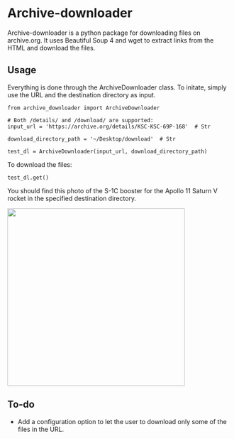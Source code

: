 # Archive-downloader

Archive-downloader is a python package for downloading files on archive.org. It uses Beautiful Soup 4 and wget to extract links from the HTML and download the files.


## Usage

Everything is done through the ArchiveDownloader class.
To initate, simply use the URL and the destination directory as input.

```
from archive_downloader import ArchiveDownloader

# Both /details/ and /download/ are supported:
input_url = 'https://archive.org/details/KSC-KSC-69P-168'  # Str

download_directory_path = '~/Desktop/download'  # Str

test_dl = ArchiveDownloader(input_url, download_directory_path)
```

To download the files:
```
test_dl.get()
```

You should find this photo of the S-1C booster for the Apollo 11 Saturn V rocket in the specified destination directory.

<img src="https://ia600205.us.archive.org/32/items/KSC-KSC-69P-168/KSC-69P-168.jpg" width="400">


## To-do

* Add a configuration option to let the user to download only some of the files in the URL.


